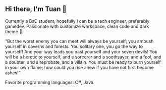 ## Hi there, I'm Tuan 👋

<!--
**tuantranO4/tuantranO4** is a ✨ _special_ ✨ repository because its `README.md` (this file) appears on your GitHub profile.

Here are some ideas to get you started:

- 🔭 I’m currently working on ...
- 🌱 I’m currently learning ...
- 👯 I’m looking to collaborate on ...
- 🤔 I’m looking for help with ...
- 💬 Ask me about ...
- 📫 How to reach me: ...
- 😄 Pronouns: ...
- ⚡ Fun fact: ...
-->
Currently a BsC student, hopefully I can be a tech engineer, preferably gamedev. Passionate with customize workspace, clean code and dark theme 🌌.

"But the worst enemy you can meet will always be yourself; you ambush yourself in caverns and forests.
You solitary one, you go the way to yourself! And your way leads you past yourself and your seven devils!
You will be a heretic to yourself, and a sorcerer and a soothsayer, and a fool, and a doubter, and a reprobate, and a villain.
You must be ready to burn yourself in your own flame; how could you rise anew if you have not first become ashes!"

Favorite programming languages: C#, Java.


